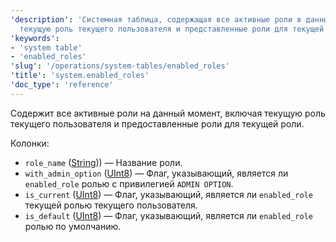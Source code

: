 ```yaml
---
'description': 'Системная таблица, содержащая все активные роли в данный момент, включая
  текущую роль текущего пользователя и представленные роли для текущей роли'
'keywords':
- 'system table'
- 'enabled_roles'
'slug': '/operations/system-tables/enabled_roles'
'title': 'system.enabled_roles'
'doc_type': 'reference'
---
```

Содержит все активные роли на данный момент, включая текущую роль текущего пользователя и предоставленные роли для текущей роли.

Колонки:

- `role_name` ([String](../../sql-reference/data-types/string.md))) — Название роли.
- `with_admin_option` ([UInt8](/sql-reference/data-types/int-uint#integer-ranges)) — Флаг, указывающий, является ли `enabled_role` ролью с привилегией `ADMIN OPTION`.
- `is_current` ([UInt8](/sql-reference/data-types/int-uint#integer-ranges)) — Флаг, указывающий, является ли `enabled_role` текущей ролью текущего пользователя.
- `is_default` ([UInt8](/sql-reference/data-types/int-uint#integer-ranges)) — Флаг, указывающий, является ли `enabled_role` ролью по умолчанию.